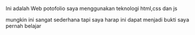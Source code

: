 Ini adalah Web potofolio saya menggunakan teknologi html,css dan js

 mungkin ini sangat sederhana tapi saya harap ini dapat menjadi bukti saya pernah belajar
